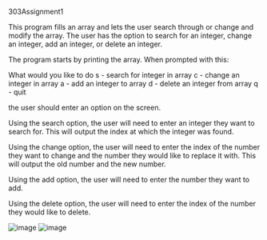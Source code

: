 303Assignment1

This program fills an array and lets the user search through or change and modify the array. 
The user has the option to search for an integer, change an integer, add an integer, or delete an integer.

The program starts by printing the array.
When prompted with this:

What would you like to do
s - search for integer in array
c - change an integer in array
a - add an integer to array
d - delete an integer from array
q - quit

the user should enter an option on the screen.

Using the search option, the user will need to enter an integer they want to search for.
This will output the index at which the integer was found.

Using the change option, the user will need to enter the index of the number they want to change and the number they would like to replace it with.
This will output the old number and the new number.

Using the add option, the user will need to enter the number they want to add.

Using the delete option, the user will need to enter the index of the number they would like to delete.

![image](https://user-images.githubusercontent.com/91101715/192079977-bdc071e6-d0d8-470b-bc07-8b75919334e1.png)
![image](https://user-images.githubusercontent.com/91101715/192080015-f1935e1e-b4f9-4291-a332-3f2ac83b611f.png)
